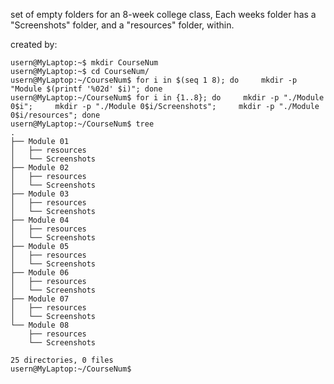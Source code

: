 set of empty folders for an 8-week college class, Each weeks folder has a "Screenshots" folder, and a "resources" folder, within. 





created by:
```
usern@MyLaptop:~$ mkdir CourseNum
usern@MyLaptop:~$ cd CourseNum/
usern@MyLaptop:~/CourseNum$ for i in $(seq 1 8); do     mkdir -p "Module $(printf '%02d' $i)"; done
usern@MyLaptop:~/CourseNum$ for i in {1..8}; do     mkdir -p "./Module 0$i";     mkdir -p "./Module 0$i/Screenshots";     mkdir -p "./Module 0$i/resources"; done
usern@MyLaptop:~/CourseNum$ tree
.
├── Module 01
│   ├── resources
│   └── Screenshots
├── Module 02
│   ├── resources
│   └── Screenshots
├── Module 03
│   ├── resources
│   └── Screenshots
├── Module 04
│   ├── resources
│   └── Screenshots
├── Module 05
│   ├── resources
│   └── Screenshots
├── Module 06
│   ├── resources
│   └── Screenshots
├── Module 07
│   ├── resources
│   └── Screenshots
└── Module 08
    ├── resources
    └── Screenshots

25 directories, 0 files
usern@MyLaptop:~/CourseNum$ 
```
